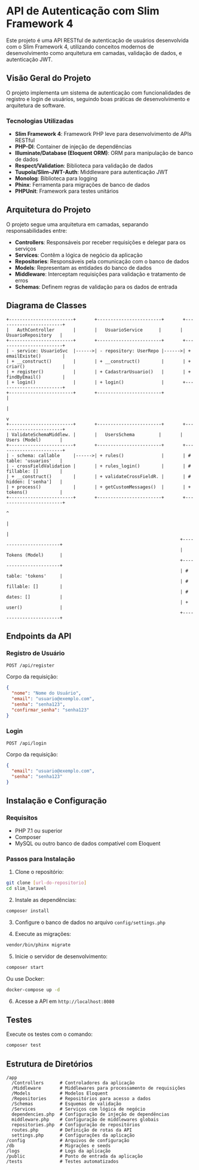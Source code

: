 # API de Autenticação com Slim Framework 4

Este projeto é uma API RESTful de autenticação de usuários desenvolvida com o Slim Framework 4, utilizando conceitos modernos de desenvolvimento como arquitetura em camadas, validação de dados, e autenticação JWT.

## Visão Geral do Projeto

O projeto implementa um sistema de autenticação com funcionalidades de registro e login de usuários, seguindo boas práticas de desenvolvimento e arquitetura de software.

### Tecnologias Utilizadas

- **Slim Framework 4**: Framework PHP leve para desenvolvimento de APIs RESTful
- **PHP-DI**: Container de injeção de dependências
- **Illuminate/Database (Eloquent ORM)**: ORM para manipulação de banco de dados
- **Respect/Validation**: Biblioteca para validação de dados
- **Tuupola/Slim-JWT-Auth**: Middleware para autenticação JWT
- **Monolog**: Biblioteca para logging
- **Phinx**: Ferramenta para migrações de banco de dados
- **PHPUnit**: Framework para testes unitários

## Arquitetura do Projeto

O projeto segue uma arquitetura em camadas, separando responsabilidades entre:

- **Controllers**: Responsáveis por receber requisições e delegar para os serviços
- **Services**: Contêm a lógica de negócio da aplicação
- **Repositories**: Responsáveis pela comunicação com o banco de dados
- **Models**: Representam as entidades do banco de dados
- **Middleware**: Interceptam requisições para validação e tratamento de erros
- **Schemas**: Definem regras de validação para os dados de entrada

## Diagrama de Classes

```
+------------------------+       +------------------------+       +------------------------+
|   AuthController       |       |   UsuarioService      |       |   UsuarioRepository   |
+------------------------+       +------------------------+       +------------------------+
| - service: UsuarioSvc  |------>| - repository: UserRepo |------>| + emailExiste()        |
| + __construct()        |       | + __construct()        |       | + criar()              |
| + register()           |       | + CadastrarUsuario()   |       | + findByEmail()        |
| + login()              |       | + login()              |       +------------------------+
+------------------------+       +------------------------+                 |
                                                                           |
                                                                           v
+------------------------+       +------------------------+       +------------------------+
| ValidateSchemaMiddlew. |       |   UsersSchema         |       |   Users (Model)       |
+------------------------+       +------------------------+       +------------------------+
| - schema: callable     |------>| + rules()              |       | # table: 'usuarios'   |
| - crossFieldValidation |       | + rules_login()        |       | # fillable: []        |
| + __construct()        |       | + validateCrossFieldR. |       | # hidden: ['senha']   |
| + process()            |       | + getCustomMessages()  |       | + tokens()            |
+------------------------+       +------------------------+       +------------------------+
                                                                           ^
                                                                           |
                                                                           |
                                                                 +------------------------+
                                                                 |   Tokens (Model)      |
                                                                 +------------------------+
                                                                 | # table: 'tokens'     |
                                                                 | # fillable: []        |
                                                                 | # dates: []           |
                                                                 | + user()              |
                                                                 +------------------------+
```

## Endpoints da API

### Registro de Usuário
```
POST /api/register
```
Corpo da requisição:
```json
{
  "nome": "Nome do Usuário",
  "email": "usuario@exemplo.com",
  "senha": "senha123",
  "confirmar_senha": "senha123"
}
```

### Login
```
POST /api/login
```
Corpo da requisição:
```json
{
  "email": "usuario@exemplo.com",
  "senha": "senha123"
}
```

## Instalação e Configuração

### Requisitos
- PHP 7.1 ou superior
- Composer
- MySQL ou outro banco de dados compatível com Eloquent

### Passos para Instalação

1. Clone o repositório:
```bash
git clone [url-do-repositorio]
cd slim_laravel
```

2. Instale as dependências:
```bash
composer install
```

3. Configure o banco de dados no arquivo `config/settings.php`

4. Execute as migrações:
```bash
vendor/bin/phinx migrate
```

5. Inicie o servidor de desenvolvimento:
```bash
composer start
```
Ou use Docker:
```bash
docker-compose up -d
```

6. Acesse a API em `http://localhost:8080`

## Testes

Execute os testes com o comando:
```bash
composer test
```

## Estrutura de Diretórios

```
/app
  /Controllers      # Controladores da aplicação
  /Middleware       # Middlewares para processamento de requisições
  /Models           # Modelos Eloquent
  /Repositories     # Repositórios para acesso a dados
  /Schemas          # Esquemas de validação
  /Services         # Serviços com lógica de negócio
  dependencies.php  # Configuração de injeção de dependências
  middleware.php    # Configuração de middlewares globais
  repositories.php  # Configuração de repositórios
  routes.php        # Definição de rotas da API
  settings.php      # Configurações da aplicação
/config             # Arquivos de configuração
/db                 # Migrações e seeds
/logs               # Logs da aplicação
/public             # Ponto de entrada da aplicação
/tests              # Testes automatizados
```
